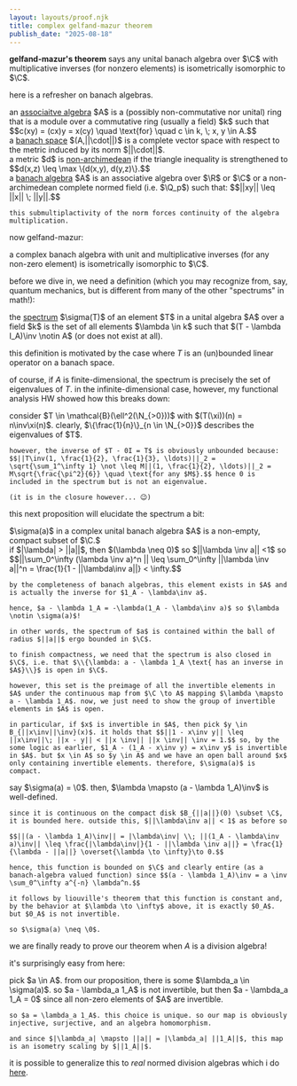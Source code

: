 ```yaml
---
layout: layouts/proof.njk
title: complex gelfand-mazur theorem
publish_date: "2025-08-18"
---
```


<b>gelfand-mazur's theorem</b> says any unital banach algebra over $\C$ with multiplicative inverses (for nonzero elements) is isometrically isomorphic to $\C$.

here is a refresher on banach algebras.

<div class = "subthm-box" type = "def" name="associative algebra">
    an <u>associaitve algebra</u> $A$ is a (possibly non-commutative nor unital) ring that is a module over a commutative ring (usually a field) $k$ such that $$c(xy) = (cx)y  = x(cy) \quad \text{for} \quad c \in k, \; x, y \in A.$$
</div>

<div class = "subthm-box" type = "def" name="banach space">
    a <u>banach space</u> $(A,||\cdot||)$ is a complete vector space with respect to the metric induced by its norm $||\cdot||$.
</div>

<div class = "subthm-box" type = "def" name="non-archimedean metric">
    a metric $d$ is <u>non-archimedean</u> if the triangle inequality is strengthened to $$d(x,z) \leq \max \{d(x,y), d(y,z)\}.$$
</div>

<div class = "subthm-box" type = "def" name="banach algebra">
    a <u>banach algebra</u> $A$ is an associative algebra over $\R$ or $\C$ or a non-archimedean complete normed field (i.e. $\Q_p$) such that: $$||xy|| \leq ||x|| \; ||y||.$$

    this submultiplactivity of the norm forces continuity of the algebra multiplication.
</div>

now gelfand-mazur:

<div class = "thm-box" name = "gelfand-mazur">
    a complex banach algebra with unit and multiplicative inverses (for any non-zero element) is isometrically isomorphic to $\C$.
</div>

before we dive in, we need a definition (which you may recognize from, say, quantum mechanics, but is different from many of the other "spectrums" in math!):

<div class = "subthm-box" type = "def" name = "spectrum">
    the <u>spectrum</u> $\sigma(T)$ of an element $T$ in a unital algebra $A$ over a field $k$ is the set of all elements $\lambda \in k$ such that $(T - \lambda I_A)\inv \notin A$ (or does not exist at all).
</div>

this definition is motivated by the case where $T$ is an (un)bounded linear operator on a banach space.

of course, if $A$ is finite-dimensional, the spectrum is precisely the set of eigenvalues of $T$. in the infinite-dimensional case, however, my functional analysis HW showed how this breaks down:

<div class = "subthm-box" type = "ex">
    consider $T \in \mathcal{B}(\ell^2(\N_{>0}))$ with $(T(\xi))(n) = n\inv\xi(n)$. clearly, $\{\frac{1}{n}\}_{n \in \N_{>0}}$ describes the eigenvalues of $T$.
    
    however, the inverse of $T - 0I = T$ is obviously unbounded because: $$||T\inv(1, \frac{1}{2}, \frac{1}{3}, \ldots)||_2 = \sqrt{\sum_1^\infty 1} \not \leq M||(1, \frac{1}{2}, \ldots)||_2 = M\sqrt{\frac{\pi^2}{6}} \quad \text{for any $M$}.$$ hence 0 is included in the spectrum but is not an eigenvalue.
    
    (it is in the closure however... 😉)
</div>

this next proposition will elucidate the spectrum a bit:

<div class = "subthm-box" type = "prop">
    $\sigma(a)$ in a complex unital banach algebra $A$ is a non-empty, compact subset of $\C.$
</div>

<div class = "subthm-box" type = "proof" name = "compact">    
    if $|\lambda| > ||a||$, then $(\lambda \neq 0)$ so $||\lambda \inv a|| <1$ so $$||\sum_0^\infty (\lambda \inv a)^n || \leq \sum_0^\infty ||\lambda \inv a||^n = \frac{1}{1 - ||\lambda\inv a||} < \infty.$$
    
    by the completeness of banach algebras, this element exists in $A$ and is actually the inverse for $1_A - \lambda\inv a$.
    
    hence, $a - \lambda 1_A = -\lambda(1_A - \lambda\inv a)$ so $\lambda \notin \sigma(a)$!

    in other words, the spectrum of $a$ is contained within the ball of radius $||a||$ ergo bounded in $\C$.

    to finish compactness, we need that the spectrum is also closed in $\C$, i.e. that $\\{\lambda: a - \lambda 1_A \text{ has an inverse in $A$}\\}$ is open in $\C$.

    however, this set is the preimage of all the invertible elements in $A$ under the continuous map from $\C \to A$ mapping $\lambda \mapsto a - \lambda 1_A$. now, we just need to show the group of invertible elements in $A$ is open.
    
    in particular, if $x$ is invertible in $A$, then pick $y \in B_{||x\inv||\inv}(x)$. it holds that $$||1 - x\inv y|| \leq ||x\inv||\; ||x - y|| < ||x \inv|| ||x \inv|| \inv = 1.$$ so, by the some logic as earlier, $1_A - (1_A - x\inv y) = x\inv y$ is invertible in $A$. but $x \in A$ so $y \in A$ and we have an open ball around $x$ only containing invertible elements. therefore, $\sigma(a)$ is compact.
</div>

<div class = "subthm-box" type = "proof" name = "non-empty">
    say $\sigma(a) = \0$. then, $\lambda \mapsto (a - \lambda 1_A)\inv$ is well-defined.

    since it is continuous on the compact disk $B_{||a||}(0) \subset \C$, it is bounded here. outside this, $||\lambda\inv a|| < 1$ as before so 
    
    $$||(a - \lambda 1_A)\inv|| = |\lambda\inv| \\; ||(1_A - \lambda\inv a)\inv|| \leq \frac{|\lambda\inv|}{1 - ||\lambda \inv a||} = \frac{1}{\lambda - ||a||} \overset{\lambda \to \infty}\to 0.$$

    hence, this function is bounded on $\C$ and clearly entire (as a banach-algebra valued function) since $$(a - \lambda 1_A)\inv = a \inv \sum_0^\infty a^{-n} \lambda^n.$$

    it follows by liouville's theorem that this function is constant and, by the behavior at $\lambda \to \infty$ above, it is exactly $0_A$. but $0_A$ is not invertible.
    
    so $\sigma(a) \neq \0$.
</div>

we are finally ready to prove our theorem when $A$ is a division algebra!

it's surprisingly easy from here:

<div class = "subthm-box" type = "proof" name = "gelfand-mazur">
    pick $a \in A$. from our proposition, there is some $\lambda_a \in \sigma(a)$. so $a - \lambda_a 1_A$ is not invertible, but then $a - \lambda_a 1_A = 0$ since all non-zero elements of $A$ are invertible.

    so $a = \lambda_a 1_A$. this choice is unique. so our map is obviously injective, surjective, and an algebra homomorphism. 
    
    and since $|\lambda_a| \mapsto ||a|| = |\lambda_a| ||1_A||$, this map is an isometry scaling by $||1_A||$.
</div>

it is possible to generalize this to <i>real</i> normed division algebras which i do <u><a href = "../real gelfand-mazur theorem">here<a></u>.